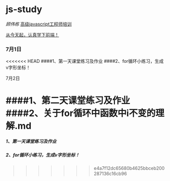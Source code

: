 # js-study  
*顾伟栋*
<u>高级javascript工程师培训</u>

<u>从今天起，认真学下前端！</u>

### 7月1日

<<<<<<< HEAD
####1、第一天课堂练习及作业
####2、for循环小练习，生成v字形坐标！

7月2日

####1、第二天课堂练习及作业
####2、关于for循环中函数中i不变的理解.md
=======
##### 1、第一天课堂练习及作业

##### 2、for循环小练习，生成v字形坐标！
>>>>>>> e4a7f12dc65680b4625bbceb200287136c16cb96
